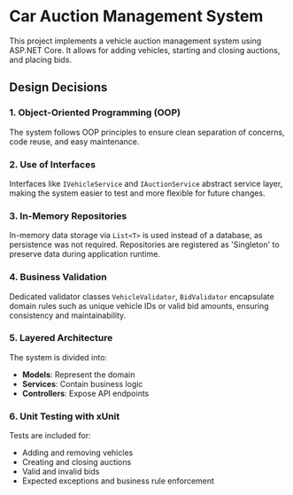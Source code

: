 # Car Auction Management System

This project implements a vehicle auction management system using ASP.NET Core. It allows for adding vehicles, starting and closing auctions, and placing bids.

## Design Decisions

### 1. Object-Oriented Programming (OOP)
The system follows OOP principles to ensure clean separation of concerns, code reuse, and easy maintenance.

### 2. Use of Interfaces
Interfaces like `IVehicleService` and `IAuctionService` abstract service layer, making the system easier to test and more flexible for future changes.

### 3. In-Memory Repositories
In-memory data storage via `List<T>` is used instead of a database, as persistence was not required. Repositories are registered as 'Singleton' to preserve data during application runtime.

### 4. Business Validation
Dedicated validator classes `VehicleValidator`, `BidValidator` encapsulate domain rules such as unique vehicle IDs or valid bid amounts, ensuring consistency and maintainability.

### 5. Layered Architecture
The system is divided into:
- **Models**: Represent the domain
- **Services**: Contain business logic
- **Controllers**: Expose API endpoints

### 6. Unit Testing with xUnit
Tests are included for:
- Adding and removing vehicles
- Creating and closing auctions
- Valid and invalid bids
- Expected exceptions and business rule enforcement
